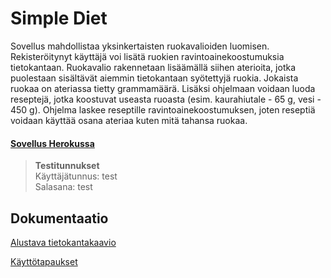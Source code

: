 # Simple Diet
Sovellus mahdollistaa yksinkertaisten ruokavalioiden luomisen. Rekisteröitynyt käyttäjä voi lisätä ruokien ravintoainekoostumuksia tietokantaan. Ruokavalio rakennetaan lisäämällä siihen aterioita, jotka puolestaan sisältävät aiemmin tietokantaan syötettyjä ruokia. Jokaista ruokaa on ateriassa tietty grammamäärä. Lisäksi ohjelmaan voidaan luoda reseptejä, jotka koostuvat useasta ruoasta (esim. kaurahiutale - 65 g, vesi - 450 g). Ohjelma laskee reseptille ravintoainekoostumuksen, joten reseptiä voidaan käyttää osana ateriaa kuten mitä tahansa ruokaa.



#### [Sovellus Herokussa](https://simple-diet.herokuapp.com/)  
>**Testitunnukset** \
>Käyttäjätunnus: test \
>Salasana: test


## Dokumentaatio

[Alustava tietokantakaavio](documentation/db-diagram.png)

[Käyttötapaukset](documentation/use-cases.md)

